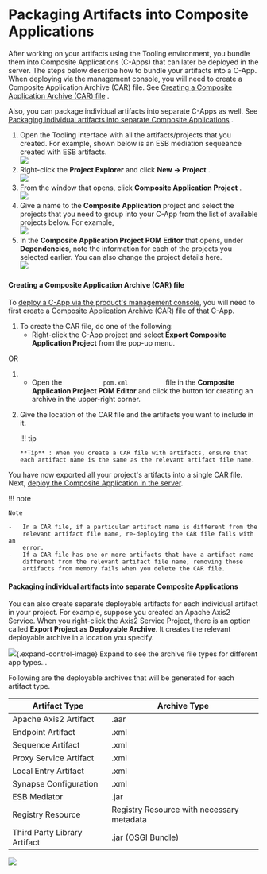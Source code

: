 # Packaging Artifacts into Composite Applications

After working on your artifacts using the Tooling environment, you
bundle them into Composite Applications (C-Apps) that can later be
deployed in the server. The steps below describe how to bundle your
artifacts into a C-App. When deploying via the management console, you
will need to create a Composite Application Archive (CAR) file. See
[Creating a Composite Application Archive (CAR)
file](#PackagingArtifactsintoCompositeApplications-CreatingaCompositeApplicationArchive(CAR)file)
.

Also, you can package individual artifacts into separate C-Apps as well.
See [Packaging individual artifacts into separate Composite
Applications](#PackagingArtifactsintoCompositeApplications-PackagingindividualartifactsintoseparateCompositeApplications)
.

1.  Open the Tooling interface with all the artifacts/projects that you
    created. For example, shown below is an ESB mediation sequeance
    created with ESB artifacts.  
    ![](../assets/img/50521962/119114531.png) 
2.  Right-click the **Project Explorer** and click **New -\> Project**
    .  
    ![](../assets/img/50521962/119114532.png) 
3.  From the window that opens, click **Composite Application Project**
    .  
    ![](../assets/img/50521962/51252779.png) 
4.  Give a name to the **Composite Application** project and select the
    projects that you need to group into your C-App from the list of
    available projects below. For example,  
    ![](../assets/img/50521962/119114537.png) 
5.  In the **Composite Application Project POM Editor** that opens,
    under **Dependencies**, note the information for each of the
    projects you selected earlier. You can also change the project
    details here.  
    ![](../assets/img/50521962/119114534.png) 

#### Creating a Composite Application Archive (CAR) file

To [deploy a C-App via the product's management
console](../../administer/default-ports-of-wso2-products), you will
need to first create a Composite Application Archive (CAR) file of that
C-App.

1.  To create the CAR file, do one of the following:
    -   Right-click the C-App project and select **Export Composite
        Application Project** from the pop-up menu.

OR

1.  -   Open the `            pom.xml           ` file in the
        **Composite Application Project POM Editor** and click the
        button for creating an archive in the upper-right corner.

2.  Give the location of the CAR file and the artifacts you want to
    include in it.

    !!! tip
    
        **Tip** : When you create a CAR file with artifacts, ensure that
        each artifact name is the same as the relevant artifact file name.
    

You have now exported all your project's artifacts into a single CAR
file. Next, [deploy the Composite Application in the
server](../../administer/default-ports-of-wso2-products).

!!! note
    
    Note
    
    -   In a CAR file, if a particular artifact name is different from the
        relevant artifact file name, re-deploying the CAR file fails with an
        error.
    -   If a CAR file has one or more artifacts that have a artifact name
        different from the relevant artifact file name, removing those
        artifacts from memory fails when you delete the CAR file.
    

#### Packaging individual artifacts into separate Composite Applications

You can also create separate deployable artifacts for each individual
artifact in your project. For example, suppose you created an Apache
Axis2 Service. When you right-click the Axis2 Service Project, there is
an option called **Export Project as Deployable Archive**. It creates
the relevant deployable archive in a location you specify.

![](images/icons/grey_arrow_down.png){.expand-control-image} Expand to
see the archive file types for different app types...

Following are the deployable archives that will be generated for each
artifact type.

| **Artifact Type**            | **Archive Type**                          |
|------------------------------|-------------------------------------------|
| Apache Axis2 Artifact        | .aar                                      |
| Endpoint Artifact            | .xml                                      |
| Sequence Artifact            | .xml                                      |
| Proxy Service Artifact       | .xml                                      |
| Local Entry Artifact         | .xml                                      |
| Synapse Configuration        | .xml                                      |
| ESB Mediator                 | .jar                                      |
| Registry Resource            | Registry Resource with necessary metadata |
| Third Party Library Artifact | .jar (OSGI Bundle)                        |

![](../assets/img/50521962/57744665.png) 

